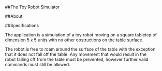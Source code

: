 ##The Toy Robot Simulator

##About


##Specifications

The application is a simulation of a toy robot moving on a square tabletop of dimension 5 x 5 units with no other obstructions on the table surface.

The robot is free to roam around the surface of the table with the exception that it does not fall off the table. Any movement that would result in the robot falling off from the table must be prevented, however further valid commands must still be allowed.
